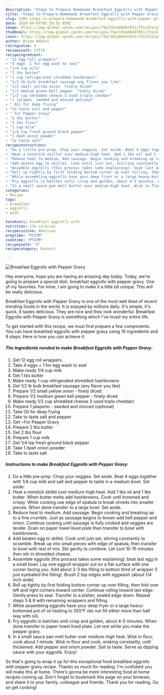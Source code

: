 ```yaml
---
description: "Steps to Prepare Homemade Breakfast Eggrolls with Pepper Gravy"
title: "Steps to Prepare Homemade Breakfast Eggrolls with Pepper Gravy"
slug: 1305-steps-to-prepare-homemade-breakfast-eggrolls-with-pepper-gravy
date: 2020-09-07T05:20:55.059Z
image: https://img-global.cpcdn.com/recipes/79a7101a09d47651/751x532cq70/breakfast-eggrolls-with-pepper-gravy-recipe-main-photo.jpg
thumbnail: https://img-global.cpcdn.com/recipes/79a7101a09d47651/751x532cq70/breakfast-eggrolls-with-pepper-gravy-recipe-main-photo.jpg
cover: https://img-global.cpcdn.com/recipes/79a7101a09d47651/751x532cq70/breakfast-eggrolls-with-pepper-gravy-recipe-main-photo.jpg
author: Bryan Adkins
ratingvalue: 4
reviewcount: 17579
recipeingredient:
- "12 egg roll wrappers"
- "4 eggs  1 for egg wash to seal"
- "1/4 cup milk"
- "1 tbs butter"
- "1 cup refrigerated shredded hashbrowns"
- "1/2 lb bulk breakfast sausage any flavor you like"
- "1/2 small yellow onion  finely diced"
- "1/2 medium green bell pepper  finely diced"
- "1/2 cup shredded cheese I used triple cheddar"
- "1 jalapeo  seeded and minced optional"
- " Oil for deep frying"
- "to taste salt and pepper"
- " For Pepper Gravy"
- "2 tbs butter"
- "2 tbs flour"
- "1 cup milk"
- "1/4 tsp fresh ground black pepper"
- "1 dash onion powder"
- "to taste salt"
recipeinstructions:
- "Do a little pre-prep. Chop your veggies. Set aside. Beat 4 eggs together with 1/4 cup milk and salt and pepper to taste in a medium bowl. Set aside."
- "Heat a nonstick skillet over medium-high heat. Add 1 tbs oil and 1 tbs butter. When butter melts add hashbrowns. Cook until browned and crispy. While cooking use edge of spatula to break shreds into smaller pieces. When done transfer to a large bowl. Set aside."
- "Reduce heat to medium. Add sausage. Begin cooking and breaking up to a fine crumble. Just as sausage begins to brown add bell pepper and onion. Continue cooking until sausage is fully cooked and veggies are tender. Drain on paper towel lined plate then transfer to bowl with hashbrowns."
- "Add beaten egg to skillet. Cook until just set, stirring constantly to scramble. Break up into small pieces with edge of spatula, then transfer to bowl with rest of mix. Stir gently to combine. Let cool 10-15 minutes then stir in shredded cheese."
- "Assemble eggrolls (this process takes some explaining): beat last egg in a small bowl. Lay one eggroll wrapper out on a flat surface with one corner facing you. Add about 2-3 tbs filling to bottom third of wrapper (I just eyeballed the filling). Brush 2 top edges with eggwash (about 1/4 inch wide)."
- "Roll up tightly by first folding bottom corner up over filling, then fold over left and right corners toward center. Continue rolling toward last edge. Gently press to seal. Transfer to a platter, sealed edge down. Repeat steps 5 &amp; 6 with remaining wrappers and filling."
- "While assembling eggrolls have your deep fryer or a large heavy-bottomed pot of oil heating to 350°F (do not fill either more than half way with oil)."
- "Fry eggrolls in batches until crisp and golden, about 4-5 minutes. When done transfer to paper towel lined plate. Let rest while you make the pepper gravy."
- "In a small sauce pan melt butter over medium-high heat. Wisk in flour, cook about 1 minute. Wisk in flour and cook, wisking constantly, until thickened. Add pepper and onion powder. Salt to taste. Serve as dipping sauce with your eggrolls. Enjoy!"
categories:
- Recipe
tags:
- breakfast
- eggrolls
- with

katakunci: breakfast eggrolls with 
nutrition: 114 calories
recipecuisine: American
preptime: "PT37M"
cooktime: "PT43M"
recipeyield: "3"
recipecategory: Dessert

---
```



![Breakfast Eggrolls with Pepper Gravy](https://img-global.cpcdn.com/recipes/79a7101a09d47651/751x532cq70/breakfast-eggrolls-with-pepper-gravy-recipe-main-photo.jpg)

Hey everyone, hope you are having an amazing day today. Today, we're going to prepare a special dish, breakfast eggrolls with pepper gravy. One of my favorites. For mine, I am going to make it a little bit unique. This will be really delicious.



Breakfast Eggrolls with Pepper Gravy is one of the most well liked of recent trending foods in the world. It is enjoyed by millions daily. It's simple, it's quick, it tastes delicious. They are nice and they look wonderful. Breakfast Eggrolls with Pepper Gravy is something which I've loved my entire life.


To get started with this recipe, we must first prepare a few components. You can have breakfast eggrolls with pepper gravy using 19 ingredients and 9 steps. Here is how you can achieve it.

<!--inarticleads1-->

##### The ingredients needed to make Breakfast Eggrolls with Pepper Gravy:

1. Get 12 egg roll wrappers
1. Take 4 eggs + 1 for egg wash to seal
1. Make ready 1/4 cup milk
1. Get 1 tbs butter
1. Make ready 1 cup refrigerated shredded hashbrowns
1. Get 1/2 lb bulk breakfast sausage (any flavor you like)
1. Prepare 1/2 small yellow onion - finely diced
1. Prepare 1/2 medium green bell pepper - finely diced
1. Make ready 1/2 cup shredded cheese (I used triple cheddar)
1. Prepare 1 jalapeño - seeded and minced (optional)
1. Take  Oil for deep frying
1. Take to taste salt and pepper
1. Get  ~For Pepper Gravy
1. Prepare 2 tbs butter
1. Get 2 tbs flour
1. Prepare 1 cup milk
1. Get 1/4 tsp fresh ground black pepper
1. Take 1 dash onion powder
1. Take to taste salt




<!--inarticleads2-->

##### Instructions to make Breakfast Eggrolls with Pepper Gravy:

1. Do a little pre-prep. Chop your veggies. Set aside. Beat 4 eggs together with 1/4 cup milk and salt and pepper to taste in a medium bowl. Set aside.
1. Heat a nonstick skillet over medium-high heat. Add 1 tbs oil and 1 tbs butter. When butter melts add hashbrowns. Cook until browned and crispy. While cooking use edge of spatula to break shreds into smaller pieces. When done transfer to a large bowl. Set aside.
1. Reduce heat to medium. Add sausage. Begin cooking and breaking up to a fine crumble. Just as sausage begins to brown add bell pepper and onion. Continue cooking until sausage is fully cooked and veggies are tender. Drain on paper towel lined plate then transfer to bowl with hashbrowns.
1. Add beaten egg to skillet. Cook until just set, stirring constantly to scramble. Break up into small pieces with edge of spatula, then transfer to bowl with rest of mix. Stir gently to combine. Let cool 10-15 minutes then stir in shredded cheese.
1. Assemble eggrolls (this process takes some explaining): beat last egg in a small bowl. Lay one eggroll wrapper out on a flat surface with one corner facing you. Add about 2-3 tbs filling to bottom third of wrapper (I just eyeballed the filling). Brush 2 top edges with eggwash (about 1/4 inch wide).
1. Roll up tightly by first folding bottom corner up over filling, then fold over left and right corners toward center. Continue rolling toward last edge. Gently press to seal. Transfer to a platter, sealed edge down. Repeat steps 5 &amp; 6 with remaining wrappers and filling.
1. While assembling eggrolls have your deep fryer or a large heavy-bottomed pot of oil heating to 350°F (do not fill either more than half way with oil).
1. Fry eggrolls in batches until crisp and golden, about 4-5 minutes. When done transfer to paper towel lined plate. Let rest while you make the pepper gravy.
1. In a small sauce pan melt butter over medium-high heat. Wisk in flour, cook about 1 minute. Wisk in flour and cook, wisking constantly, until thickened. Add pepper and onion powder. Salt to taste. Serve as dipping sauce with your eggrolls. Enjoy!




So that's going to wrap it up for this exceptional food breakfast eggrolls with pepper gravy recipe. Thanks so much for reading. I'm confident you will make this at home. There's gonna be more interesting food at home recipes coming up. Don't forget to bookmark this page on your browser, and share it to your family, colleague and friends. Thank you for reading. Go on get cooking!
